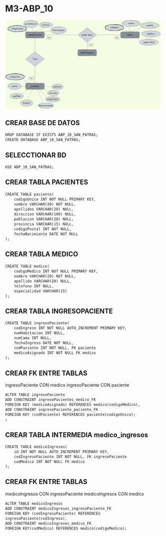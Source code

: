 # M3-ABP_10

![M3-ABP_10[MER]](./assets/img/M3-ABP_10[MER].png)

## CREAR BASE DE DATOS

    DROP DATABASE IF EXISTS ABP_10_SAN_PATRAS;
    CREATE DATABASE ABP_10_SAN_PATRAS;

## SELECCTIONAR BD

    USE ABP_10_SAN_PATRAS;

## CREAR TABLA PACIENTES

    CREATE TABLE paciente(
        codigoUnico INT NOT NULL PRIMARY KEY,
        nombre VARCHAR(20) NOT NULL,
        apellidos VARCHAR(20) NULL,
        direccion VARCHAR(100) NULL,
        poblacion VARCHAR(20) NULL,
        provincia VARCHAR(15) NULL,
        codigoPostal INT NOT NULL,
        fechaNacimiento DATE NOT NULL
    );

## CREAR TABLA MEDICO

    CREATE TABLE medico(
        codigoMedico INT NOT NULL PRIMARY KEY,
        nombre VARCHAR(20) NOT NULL,
        apellido VARCHAR(20) NULL,
        telefono INT NULL,
        especialidad VARCHAR(15)
    );

## CREAR TABLA INGRESOPACIENTE

    CREATE TABLE ingresoPaciente(
        codIngreso INT NOT NULL AUTO_INCREMENT PRIMARY KEY,
        numHabitacion INT NULL,
        numCama INT NULL,
        fechaIngreso DATE NOT NULL,
        codPaciente INT NOT NULL, FK paciente
        medicoAsignado INT NOT NULL FK medico
    );

## CREAR FK ENTRE TABLAS

ingresoPaciente CON medico
ingresoPaciente CON paciente

    ALTER TABLE ingresoPaciente
    ADD CONSTRAINT ingresoPacientes_medico_FK
    FOREIGN KEY (medicoAsignado) REFERENCES medico(codigoMedico),
    ADD CONSTRAINT ingresoPaciente_paciente_FK
    FOREIGN KEY (codPaciente) REFERENCES paciente(codigoUnico);
    ;

## CREAR TABLA INTERMEDIA medico_ingresos

    CREATE TABLE medicoIngresos(
        id INT NOT NULL AUTO_INCREMENT PRIMARY KEY,
        codIngresoPaciente INT NOT NULL, FK ingresoPaciente
        codMedico INT NOT NULL FK medico
    );

## CREAR FK ENTRE TABLAS

medicoIngresos CON ingresoPaciente
medicoIngresos CON medico

    ALTER TABLE medicoIngresos
    ADD CONSTRAINT medicoIngresos_ingresoPaciente_FK
    FOREIGN KEY (codIngresoPaciente) REFERENCES ingresoPaciente(codIngreso),
    ADD CONSTRAINT medicoIngresos_medico_FK
    FOREIGN KEY(codMedico) REFERENCES medico(codigoMedico);
